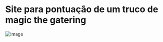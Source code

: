 <h1>Site para pontuação de um truco de magic the gatering</h1>

![image](https://github.com/maxfurt/Trabalho-PTAC3-MarcoAntonioINFO5A/assets/100858181/0a291aa4-6973-460b-be5d-2f33f9129e1f)

